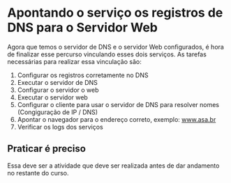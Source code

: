 # Apontando o serviço os registros de DNS para o Servidor Web

Agora que temos o servidor de DNS e o servidor Web configurados, é hora de finalizar esse percurso vinculando esses dois serviços. As tarefas necessárias para realizar essa vinculação são:

1. Configurar os registros corretamente no DNS
2. Executar o servidor de DNS
3. Configurar o servidor o web
4. Executar o servidor web
5. Configurar o cliente para usar o servidor de DNS para resolver nomes (Congiguração de IP / DNS)
6. Apontar o navegador para o endereço correto, exemplo: www.asa.br
7. Verificar os logs dos serviços
   
## Praticar é preciso

Essa deve ser a atividade que deve ser realizada antes de dar andamento no restante do curso.
